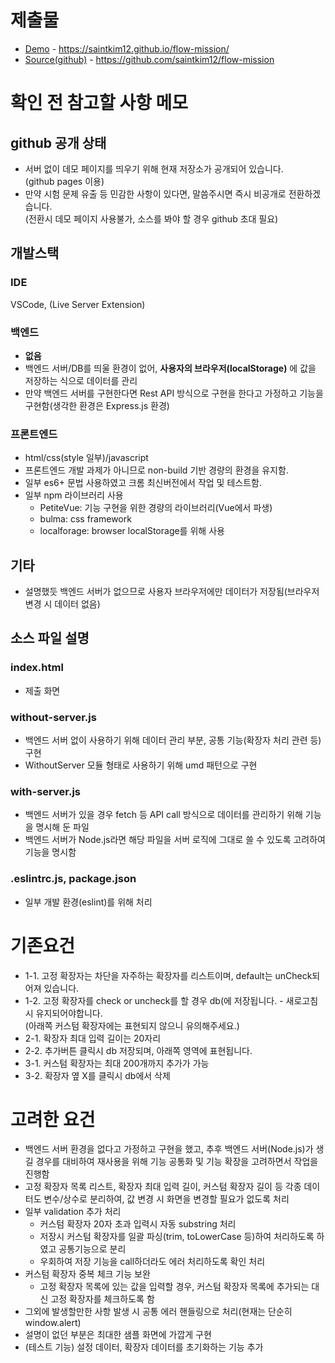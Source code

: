 # 제출물
- [Demo](https://saintkim12.github.io/flow-mission/) - https://saintkim12.github.io/flow-mission/
- [Source(github)](https://github.com/saintkim12/flow-mission) - https://github.com/saintkim12/flow-mission

# 확인 전 참고할 사항 메모
## github 공개 상태
- 서버 없이 데모 페이지를 띄우기 위해 현재 저장소가 공개되어 있습니다.  
  (github pages 이용)
- 만약 시험 문제 유출 등 민감한 사항이 있다면, 말씀주시면 즉시 비공개로 전환하겠습니다.  
  (전환시 데모 페이지 사용불가, 소스를 봐야 할 경우 github 초대 필요)

## 개발스택
### IDE
VSCode, (Live Server Extension)

### 백엔드
- **없음**
- 백엔드 서버/DB를 띄울 환경이 없어, **사용자의 브라우저(localStorage)** 에 값을 저장하는 식으로 데이터를 관리
- 만약 백엔드 서버를 구현한다면 Rest API 방식으로 구현을 한다고 가정하고 기능을 구현함(생각한 환경은 Express.js 환경)

### 프론트엔드
- html/css(style 일부)/javascript
- 프론트엔드 개발 과제가 아니므로 non-build 기반 경량의 환경을 유지함.
- 일부 es6+ 문법 사용하였고 크롬 최신버전에서 작업 및 테스트함.
- 일부 npm 라이브러리 사용
    - PetiteVue: 기능 구현을 위한 경량의 라이브러리(Vue에서 파생)
    - bulma: css framework
    - localforage: browser localStorage를 위해 사용

## 기타
- 설명했듯 백엔드 서버가 없으므로 사용자 브라우저에만 데이터가 저장됨(브라우저 변경 시 데이터 없음)

## 소스 파일 설명
### index.html
- 제출 화면
### without-server.js
- 백엔드 서버 없이 사용하기 위해 데이터 관리 부분, 공통 기능(확장자 처리 관련 등) 구현
- WithoutServer 모듈 형태로 사용하기 위해 umd 패턴으로 구현
### with-server.js
- 백엔드 서버가 있을 경우 fetch 등 API call 방식으로 데이터를 관리하기 위해 기능을 명시해 둔 파일
- 백엔드 서버가 Node.js라면 해당 파일을 서버 로직에 그대로 쓸 수 있도록 고려하여 기능을 명시함
### .eslintrc.js, package.json
- 일부 개발 환경(eslint)를 위해 처리


# 기존요건
- 1-1. 고정 확장자는 차단을 자주하는 확장자를 리스트이며, default는 unCheck되어져 있습니다.
- 1-2. 고정 확장자를 check or uncheck를 할 경우 db(에 저장됩니다. - 새로고침시 유지되어야합니다.  
(아래쪽 커스텀 확장자에는 표현되지 않으니 유의해주세요.)
- 2-1. 확장자 최대 입력 길이는 20자리
- 2-2. 추가버튼 클릭시 db 저장되며, 아래쪽 영역에 표현됩니다.
- 3-1. 커스텀 확장자는 최대 200개까지 추가가 가능
- 3-2. 확장자 옆 X를 클릭시 db에서 삭제

# 고려한 요건
- 백엔드 서버 환경을 없다고 가정하고 구현을 했고, 추후 백엔드 서버(Node.js)가 생길 경우를 대비하여 재사용을 위해 기능 공통화 및 기능 확장을 고려하면서 작업을 진행함
- 고정 확장자 목록 리스트, 확장자 최대 입력 길이, 커스텀 확장자 길이 등 각종 데이터도 변수/상수로 분리하여, 값 변경 시 화면을 변경할 필요가 없도록 처리
- 일부 validation 추가 처리
    - 커스텀 확장자 20자 초과 입력시 자동 substring 처리
    - 저장시 커스텀 확장자를 일괄 파싱(trim, toLowerCase 등)하여 처리하도록 하였고 공통기능으로 분리
    - 우회하여 저장 기능을 call하더라도 에러 처리하도록 확인 처리
- 커스텀 확장자 중복 체크 기능 보완
    - 고정 확장자 목록에 있는 값을 입력할 경우, 커스텀 확장자 목록에 추가되는 대신 고정 확장자를 체크하도록 함
- 그외에 발생할만한 사항 발생 시 공통 에러 핸들링으로 처리(현재는 단순히 window.alert)
- 설명이 없던 부분은 최대한 샘플 화면에 가깝게 구현
- (테스트 기능) 설정 데이터, 확장자 데이터를 초기화하는 기능 추가
